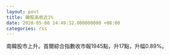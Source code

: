 ```yaml
---
layout: post
title: 韓股高收近1%
date: 2020-05-08 14:49:32.000000000 +08:00
categories: rss
---
```


南韓股市上升。首爾綜合指數收市報1945點，升17點，升幅0.89%。
